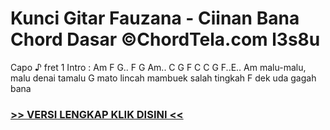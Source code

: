 
 # Kunci Gitar Fauzana - Ciinan Bana Chord Dasar ©ChordTela.com l3s8u


Capo ♪ fret 1 Intro : Am F G.. F G Am.. C G F C C G F..E.. Am malu-malu, malu denai tamalu G mato lincah mambuek salah tingkah F dek uda gagah bana

###  <a href="https://shortlighzx.web.app?sq=Kunci Gitar Fauzana - Ciinan Bana Chord Dasar ©ChordTela.com"> >> VERSI LENGKAP KLIK DISINI << </a>
